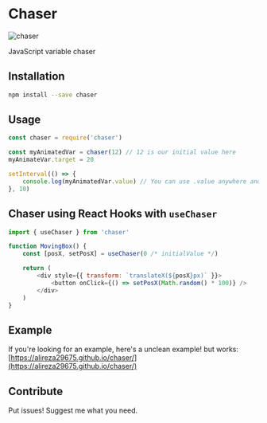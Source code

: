 # Chaser

![chaser](https://user-images.githubusercontent.com/2771377/60268250-400b2500-9901-11e9-8ab4-69478a4d9dc2.png)

JavaScript variable chaser

## Installation

```bash
npm install --save chaser
```

## Usage

```javascript
const chaser = require('chaser')

const myAnimatedVar = chaser(12) // 12 is our initial value here
myAnimateVar.target = 20

setInterval(() => {
    console.log(myAnimatedVar.value) // You can use .value anywhere and it will be generated accurately by timing function and passed time.
}, 10)
```

## Chaser using React Hooks with `useChaser`

```javascript
import { useChaser } from 'chaser'

function MovingBox() {
    const [posX, setPosX] = useChaser(0 /* initialValue */)

    return (
        <div style={{ transform: `translateX(${posX}px)` }}>
            <button onClick={() => setPosX(Math.random() * 100)} />
        </div>
    )
}
```

## Example

If you're looking for an example, here's a unclean example! but works:
[https://alireza29675.github.io/chaser/](https://alireza29675.github.io/chaser/)

## Contribute

Put issues! Suggest me what you need.
